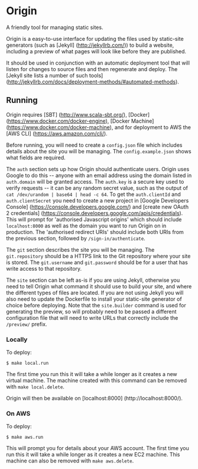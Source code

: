 Origin
======

A friendly tool for managing static sites.

Origin is a easy-to-use interface for updating the files used by static-site generators (such as [Jekyll] (http://jekyllrb.com/)) to build a website, including a preview of what pages will look like before they are published.

It should be used in conjunction with an automatic deployment tool that will listen for changes to source files and then regenerate and deploy. The [Jekyll site lists a number of such tools] (http://jekyllrb.com/docs/deployment-methods/#automated-methods).


Running
-------

Origin requires [SBT] (http://www.scala-sbt.org/), [Docker] (https://www.docker.com/docker-engine), [Docker Machine] (https://www.docker.com/docker-machine), and for deployment to AWS the [AWS CLI] (https://aws.amazon.com/cli/).

Before running, you will need to create a `config.json` file which includes details about the site you will be managing. The `config.example.json` shows what fields are required.

The `auth` section sets up how Origin should authenticate users. Origin uses Google to do this -- anyone with an email address using the domain listed in `auth.domain` will be granted access. The `auth.key` is a secure key used to verify requests -- it can be any random secret value, such as the output of `cat /dev/urandom | base64 | head -c 64`. To get the `auth.clientId` and `auth.clientSecret` you need to create a new project in [Google Developers Console] (https://console.developers.google.com/) and [create new OAuth 2 credentials] (https://console.developers.google.com/apis/credentials). This will prompt for 'authorised Javascript origins' which should include `localhost:8000` as well as the domain you want to run Origin on in production. The 'authorised redirect URIs' should include both URIs from the previous section, followed by `/sign-in/authenticate`.

The `git` section describes the site you will be managing. The `git.repository` should be a HTTPS link to the Git repository where your site is stored. The `git.username` and `git.password` should be for a user that has write access to that repository.

The `site` section can be left as-is if you are using Jekyll, otherwise you need to tell Origin what command it should use to build your site, and where the different types of files are located. If you are not using Jekyll you will also need to update the Dockerfile to install your static-site generator of choice before deploying. Note that the `site.builder` command is used for generating the preview, so will probably need to be passed a different configuration file that will need to write URLs that correctly include the `/preview/` prefix.


### Locally

To deploy:

	$ make local.run

The first time you run this it will take a while longer as it creates a new virtual machine. The machine created with this command can be removed with `make local.delete`.

Origin will then be available on [localhost:8000] (http://localhost:8000/).

### On AWS

To deploy:

	$ make aws.run

This will prompt you for details about your AWS account. The first time you run this it will take a while longer as it creates a new EC2 machine. This machine can also be removed with `make aws.delete`.
